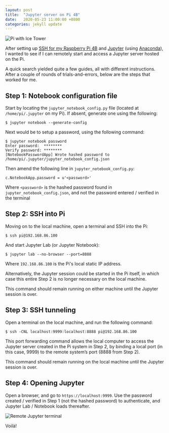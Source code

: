 ```yaml
---
layout: post
title:  "Jupyter server on Pi 4B"
date:   2020-05-23 11:00:00 +0800
categories: jekyll update
---
```


![Pi with Ice Tower](https://zyf0717.github.io/assets/images/pi-ice-tower.jpg)

After setting up [SSH for my Raspberry Pi 4B](https://www.raspberrypi.org/documentation/remote-access/ssh/) and [Jupyter](https://jupyter.org/) (using [Anaconda](https://www.anaconda.com/)), I wanted to see if I can remotely start and access a Jupyter server hosted on the Pi. 

A quick search yielded quite a few guides, all with different instructions. After a couple of rounds of trials-and-errors, below are the steps that worked for me.

## Step 1: Notebook configuration file

Start by locating the `jupyter_notebook_config.py` file (located at `/home/pi/.jupyter` on my Pi). If absent, generate one using the following:

```shell
$ jupyter notebook --generate-config
```

Next would be to setup a password, using the following command:
```shell
$ jupyter notebook password
Enter password:  ********
Verify password: ********
[NotebookPasswordApp] Wrote hashed password to /home/pi/.jupyter/jupyter_notebook_config.json
```

Then amend the following line in `jupyter_notebook_config.py`:

```shell
c.NotebookApp.password = u'<password>'
```

Where `<password>` is the hashed password found in `jupyter_notebook_config.json`, and not the password entered / verified in the terminal

## Step 2: SSH into Pi

Moving on to the local machine, open a terminal and SSH into the Pi:

```shell
$ ssh pi@192.168.86.100
```

And start Jupyter Lab (or Jupyter Notebook):

```shell
$ jupyter lab --no-browser --port=8888
```
Where `192.168.86.100` is the Pi's local static IP address.

Alternatively, the Jupyter session could be started in the Pi itself, in which case  this entire Step 2 is no longer necessary on the local machine.

This command should remain running on either machine until the Jupyter session is over.

## Step 3: SSH tunneling

Open a terminal on the local machine, and run the following command:

```shell
$ ssh -CNL localhost:9999:localhost:8888 pi@192.168.86.100
```

This port forwarding command allows the local computer to access the Jupyter server created in the Pi system in Step 2, by binding a local port (in this case, 9999) to the remote system’s port (8888 from Step 2).

This command should remain running on the local machine until the Jupyter session is over.

## Step 4: Opening Jupyter

Open a browser, and go to `https://localhost:9999`. Use the password created / verified in Step 1 (not the hashed password) to authenticate, and Jupyter Lab / Notebook loads thereafter.

![Remote Jupyter terminal](https://zyf0717.github.io/assets/images/pi-jupyter-terminal.png)

Voilà!

